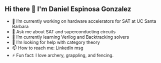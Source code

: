 ## Hi there 👋 I'm Daniel Espinosa Gonzalez
- 🔭 I’m currently working on hardware accelerators for SAT at UC Santa Barbara
- 💬 Ask me about SAT and superconducting circuits
- 🌱 I’m currently learning Verilog and Backtracking solvers
- 🤔 I’m looking for help with category theory
- 📫 How to reach me: LinkedIn msg
- ⚡ Fun fact: I love archery, grappling, and fencing.

<!--
**danielespo/danielespo** is a ✨ _special_ ✨ repository because its `README.md` (this file) appears on your GitHub profile.

Here are some ideas to get you started:

- 🔭 I’m currently working on ...
- 🌱 I’m currently learning ...
- 👯 I’m looking to collaborate on ...
- 🤔 I’m looking for help with ...
- 💬 Ask me about ...
- 📫 How to reach me: ...
- 😄 Pronouns: ...
- ⚡ Fun fact: ...
-->
